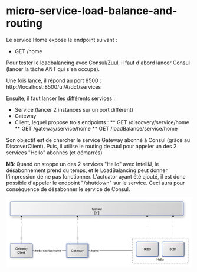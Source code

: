 # micro-service-load-balance-and-routing

Le service Home expose le endpoint suivant : 
* GET /home

Pour tester le loadbalancing avec Consul/Zuul, il faut d'abord lancer Consul (lancer la tâche ANT qui s'en occupe). 

Une fois lancé, il répond au port 8500 : http://localhost:8500/ui/#/dc1/services

Ensuite, il faut lancer les différents services : 
- Service (lancer 2 instances sur un port différent)
- Gateway
- Client, lequel propose trois endpoints :
** GET /discovery/service/home
** GET /gateway/service/home
** GET /loadBalance/service/home
 
Son objectif est de chercher le service Gateway abonné à Consul (grâce au DiscoverClient). 
Puis, il utilise le routing de zuul pour appeler un des 2 services "Hello" abonnés (et démarrés)
 
**NB**: Quand on stoppe un des 2 services "Hello" avec IntelliJ, le désabonnement prend du temps, et le LoadBalancing peut donner l'impression de ne pas fonctionner. 
L'actuator ayant été ajouté, il est donc possible d'appeler le endpoint "/shutdown" sur le service. 
Ceci aura pour conséquence de désabonner le service de Consul.

<img align="center" src="archi.png">
